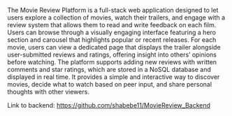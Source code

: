 The Movie Review Platform is a full-stack web application designed to let users explore a collection of movies, watch their trailers, and engage with a review system that allows them to read and write feedback on each film. Users can browse through a visually engaging interface featuring a hero section and carousel that highlights popular or recent releases. For each movie, users can view a dedicated page that displays the trailer alongside user-submitted reviews and ratings, offering insight into others’ opinions before watching. The platform supports adding new reviews with written comments and star ratings, which are stored in a NoSQL database and displayed in real time. It provides a simple and interactive way to discover movies, decide what to watch based on peer input, and share personal thoughts with other viewers.

Link to backend: https://github.com/shabebe11/MovieReview_Backend
